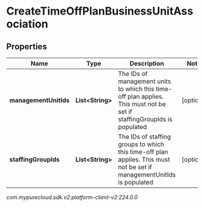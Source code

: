 # CreateTimeOffPlanBusinessUnitAssociation


## Properties

| Name | Type | Description | Notes |
| ------------ | ------------- | ------------- | ------------- |
| **managementUnitIds** | **List&lt;String&gt;** | The IDs of management units to which this time-off plan applies. This must not be set if staffingGroupIds is populated |  [optional] |
| **staffingGroupIds** | **List&lt;String&gt;** | The IDs of staffing groups to which this time-off plan applies. This must not be set if managementUnitIds is populated |  [optional] |




_com.mypurecloud.sdk.v2:platform-client-v2:224.0.0_
